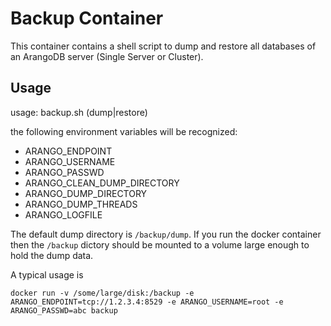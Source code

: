 # Backup Container

This container contains a shell script to dump and restore all
databases of an ArangoDB server (Single Server or Cluster).

## Usage

usage: backup.sh (dump|restore) <passthrough options>

the following environment variables will be recognized:
 - ARANGO_ENDPOINT
 - ARANGO_USERNAME
 - ARANGO_PASSWD
 - ARANGO_CLEAN_DUMP_DIRECTORY
 - ARANGO_DUMP_DIRECTORY
 - ARANGO_DUMP_THREADS
 - ARANGO_LOGFILE

The default dump directory is `/backup/dump`. If you run the docker
container then the `/backup` dictory should be mounted to a volume
large enough to hold the dump data.

A typical usage is

    docker run -v /some/large/disk:/backup -e ARANGO_ENDPOINT=tcp://1.2.3.4:8529 -e ARANGO_USERNAME=root -e ARANGO_PASSWD=abc backup

